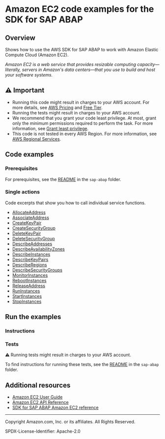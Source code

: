 # Amazon EC2 code examples for the SDK for SAP ABAP

## Overview

Shows how to use the AWS SDK for SAP ABAP to work with Amazon Elastic Compute Cloud (Amazon EC2).

<!--custom.overview.start-->
<!--custom.overview.end-->

_Amazon EC2 is a web service that provides resizable computing capacity—literally, servers in Amazon's data centers—that you use to build and host your software systems._

## ⚠ Important

* Running this code might result in charges to your AWS account. For more details, see [AWS Pricing](https://aws.amazon.com/pricing/) and [Free Tier](https://aws.amazon.com/free/).
* Running the tests might result in charges to your AWS account.
* We recommend that you grant your code least privilege. At most, grant only the minimum permissions required to perform the task. For more information, see [Grant least privilege](https://docs.aws.amazon.com/IAM/latest/UserGuide/best-practices.html#grant-least-privilege).
* This code is not tested in every AWS Region. For more information, see [AWS Regional Services](https://aws.amazon.com/about-aws/global-infrastructure/regional-product-services).

<!--custom.important.start-->
<!--custom.important.end-->

## Code examples

### Prerequisites

For prerequisites, see the [README](../../README.md#Prerequisites) in the `sap-abap` folder.


<!--custom.prerequisites.start-->
<!--custom.prerequisites.end-->

### Single actions

Code excerpts that show you how to call individual service functions.

- [AllocateAddress](zcl_aws1_ec2_actions.clas.abap#L98)
- [AssociateAddress](zcl_aws1_ec2_actions.clas.abap#L116)
- [CreateKeyPair](zcl_aws1_ec2_actions.clas.abap#L175)
- [CreateSecurityGroup](zcl_aws1_ec2_actions.clas.abap#L193)
- [DeleteKeyPair](zcl_aws1_ec2_actions.clas.abap#L215)
- [DeleteSecurityGroup](zcl_aws1_ec2_actions.clas.abap#L233)
- [DescribeAddresses](zcl_aws1_ec2_actions.clas.abap#L251)
- [DescribeAvailabilityZones](zcl_aws1_ec2_actions.clas.abap#L270)
- [DescribeInstances](zcl_aws1_ec2_actions.clas.abap#L291)
- [DescribeKeyPairs](zcl_aws1_ec2_actions.clas.abap#L323)
- [DescribeRegions](zcl_aws1_ec2_actions.clas.abap#L342)
- [DescribeSecurityGroups](zcl_aws1_ec2_actions.clas.abap#L362)
- [MonitorInstances](zcl_aws1_ec2_actions.clas.abap#L383)
- [RebootInstances](zcl_aws1_ec2_actions.clas.abap#L423)
- [ReleaseAddress](zcl_aws1_ec2_actions.clas.abap#L462)
- [RunInstances](zcl_aws1_ec2_actions.clas.abap#L137)
- [StartInstances](zcl_aws1_ec2_actions.clas.abap#L480)
- [StopInstances](zcl_aws1_ec2_actions.clas.abap#L520)


<!--custom.examples.start-->
<!--custom.examples.end-->

## Run the examples

### Instructions


<!--custom.instructions.start-->
<!--custom.instructions.end-->



### Tests

⚠ Running tests might result in charges to your AWS account.


To find instructions for running these tests, see the [README](../../README.md#Tests)
in the `sap-abap` folder.



<!--custom.tests.start-->
<!--custom.tests.end-->

## Additional resources

- [Amazon EC2 User Guide](https://docs.aws.amazon.com/AWSEC2/latest/UserGuide/concepts.html)
- [Amazon EC2 API Reference](https://docs.aws.amazon.com/AWSEC2/latest/APIReference/Welcome.html)
- [SDK for SAP ABAP Amazon EC2 reference](https://docs.aws.amazon.com/sdk-for-sap-abap/v1/api/latest/ec2/index.html)

<!--custom.resources.start-->
<!--custom.resources.end-->

---

Copyright Amazon.com, Inc. or its affiliates. All Rights Reserved.

SPDX-License-Identifier: Apache-2.0